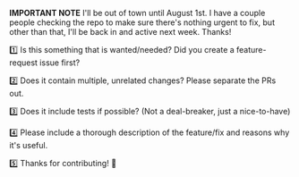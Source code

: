 **IMPORTANT NOTE**
I'll be out of town until August 1st. I have a couple people checking the repo to make sure there's nothing urgent to fix, but other than that, I'll be back in and active next week. Thanks!

1️⃣ Is this something that is wanted/needed? Did you create a feature-request issue first?

2️⃣ Does it contain multiple, unrelated changes? Please separate the PRs out.

3️⃣ Does it include tests if possible? (Not a deal-breaker, just a nice-to-have)

4️⃣ Please include a thorough description of the feature/fix and reasons why it's useful.

5️⃣ Thanks for contributing! 🙌
